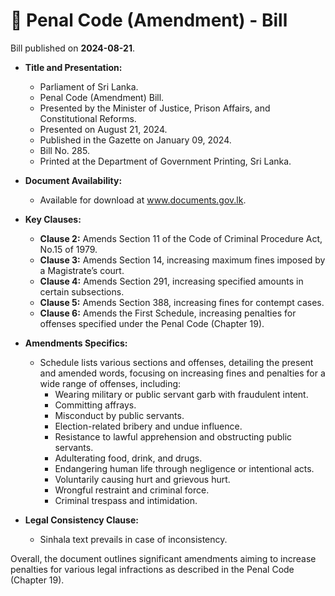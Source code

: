 # 📄  Penal Code (Amendment) - Bill

Bill published on **2024-08-21**.

- **Title and Presentation:**
  - Parliament of Sri Lanka.
  - Penal Code (Amendment) Bill.
  - Presented by the Minister of Justice, Prison Affairs, and Constitutional Reforms.
  - Presented on August 21, 2024.
  - Published in the Gazette on January 09, 2024.
  - Bill No. 285.
  - Printed at the Department of Government Printing, Sri Lanka.

- **Document Availability:**
  - Available for download at www.documents.gov.lk.

- **Key Clauses:**
  - **Clause 2:** Amends Section 11 of the Code of Criminal Procedure Act, No.15 of 1979.
  - **Clause 3:** Amends Section 14, increasing maximum fines imposed by a Magistrate’s court.
  - **Clause 4:** Amends Section 291, increasing specified amounts in certain subsections.
  - **Clause 5:** Amends Section 388, increasing fines for contempt cases.
  - **Clause 6:** Amends the First Schedule, increasing penalties for offenses specified under the Penal Code (Chapter 19).

- **Amendments Specifics:**
  - Schedule lists various sections and offenses, detailing the present and amended words, focusing on increasing fines and penalties for a wide range of offenses, including:
    - Wearing military or public servant garb with fraudulent intent.
    - Committing affrays.
    - Misconduct by public servants.
    - Election-related bribery and undue influence.
    - Resistance to lawful apprehension and obstructing public servants.
    - Adulterating food, drink, and drugs.
    - Endangering human life through negligence or intentional acts.
    - Voluntarily causing hurt and grievous hurt.
    - Wrongful restraint and criminal force.
    - Criminal trespass and intimidation.

- **Legal Consistency Clause:**
  - Sinhala text prevails in case of inconsistency.
  
Overall, the document outlines significant amendments aiming to increase penalties for various legal infractions as described in the Penal Code (Chapter 19).
